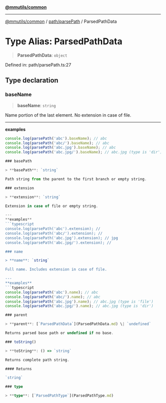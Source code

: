 [**@mmutils/common**](../../../README.md)

***

[@mmutils/common](../../../modules.md) / [path/parsePath](../README.md) / ParsedPathData

# Type Alias: ParsedPathData

> **ParsedPathData**: `object`

Defined in: path/parsePath.ts:27

## Type declaration

### baseName

> **baseName**: `string`

Name portion of the last element. No extension in case of file.

---
**examples**
```typescript
console.log(parsePath('abc').baseName); // abc
console.log(parsePath('abc/').baseName); // abc
console.log(parsePath('abc.jpg').baseName); // abc
console.log(parsePath('abc.jpg/').baseName); // abc.jpg (type is 'dir')

### basePath

> **basePath**: `string`

Path string from the parent to the first branch or empty string.

### extension

> **extension**: `string`

Extension in case of file or empty string.

---
**examples**
```typescript
console.log(parsePath('abc').extension); //
console.log(parsePath('abc/').extension); //
console.log(parsePath('abc.jpg').extension); // jpg
console.log(parsePath('abc.jpg/').extension); //

### name

> **name**: `string`

Full name. Includes extension in case of file.

---
**examples**
```typescript
console.log(parsePath('abc').name); // abc
console.log(parsePath('abc/').name); // abc
console.log(parsePath('abc.jpg').name); // abc.jpg (type is 'file')
console.log(parsePath('abc.jpg/').name); // abc.jpg (type is 'dir')

### parent

> **parent**: [`ParsedPathData`](ParsedPathData.md) \| `undefined`

Returns parsed base path or undefined if no base.

### toString()

> **toString**: () => `string`

Returns complete path string.

#### Returns

`string`

### type

> **type**: [`ParsedPathType`](ParsedPathType.md)
